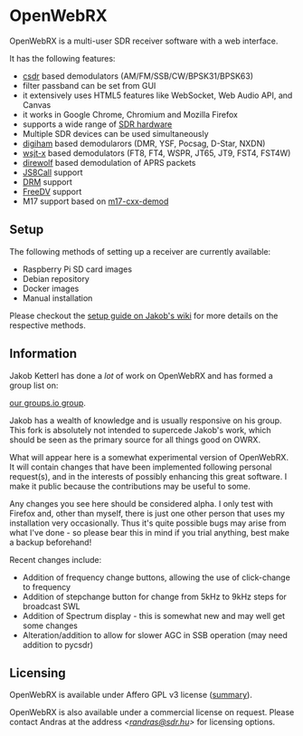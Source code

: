 OpenWebRX
=========

OpenWebRX is a multi-user SDR receiver software with a web interface. 

It has the following features:

- [csdr](https://github.com/jketterl/csdr) based demodulators (AM/FM/SSB/CW/BPSK31/BPSK63)
- filter passband can be set from GUI
- it extensively uses HTML5 features like WebSocket, Web Audio API, and Canvas
- it works in Google Chrome, Chromium and Mozilla Firefox
- supports a wide range of [SDR hardware](https://github.com/jketterl/openwebrx/wiki/Supported-Hardware#sdr-devices)
- Multiple SDR devices can be used simultaneously
- [digiham](https://github.com/jketterl/digiham) based demodularors (DMR, YSF, Pocsag, D-Star, NXDN)
- [wsjt-x](https://physics.princeton.edu/pulsar/k1jt/wsjtx.html) based demodulators (FT8, FT4, WSPR, JT65, JT9, FST4,
  FST4W)
- [direwolf](https://github.com/wb2osz/direwolf) based demodulation of APRS packets
- [JS8Call](http://js8call.com/) support
- [DRM](https://github.com/jketterl/openwebrx/wiki/DRM-demodulator-notes) support
- [FreeDV](https://github.com/jketterl/openwebrx/wiki/FreeDV-demodulator-notes) support
- M17 support based on [m17-cxx-demod](https://github.com/mobilinkd/m17-cxx-demod)

## Setup

The following methods of setting up a receiver are currently available:

- Raspberry Pi SD card images
- Debian repository
- Docker images
- Manual installation

Please checkout the [setup guide on Jakob's wiki](https://github.com/jketterl/openwebrx/wiki/Setup-Guide) for more details
on the respective methods.

## Information

Jakob Ketterl has done a *lot* of work on OpenWebRX and has formed a group list on:

[our groups.io group](https://groups.io/g/openwebrx).

Jakob has a wealth of knowledge and is usually responsive on his group. This fork is absolutely not intended
to supercede Jakob's work, which should be seen as the primary source for all things good on OWRX. 

What will appear here is a somewhat experimental version of OpenWebRX. It will contain changes that have been implemented 
following personal request(s), and in the interests of possibly enhancing this great software. I make it public because
the contributions may be useful to some. 

Any changes you see here should be considered alpha. I only test with Firefox and, other than myself, there is just one other person
that uses my installation very occasionally. Thus it's quite possible bugs may arise from what I've done - so please bear this in mind 
if you trial anything, best make a backup beforehand!

Recent changes include:

*  Addition of frequency change buttons, allowing the use of click-change to frequency
*  Addition of stepchange button for change from 5kHz to 9kHz steps for broadcast SWL
*  Addition of Spectrum display - this is somewhat new and may well get some changes 
*  Alteration/addition to allow for slower AGC in SSB operation (may need addition to pycsdr)

## Licensing

OpenWebRX is available under Affero GPL v3 license
([summary](https://tldrlegal.com/license/gnu-affero-general-public-license-v3-(agpl-3.0))).

OpenWebRX is also available under a commercial license on request. Please contact Andras at the address
*&lt;randras@sdr.hu&gt;* for licensing options. 

